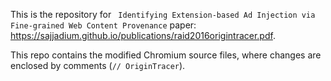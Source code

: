 This is the repository for ` Identifying Extension-based Ad Injection via Fine-grained Web Content Provenance` paper: https://sajjadium.github.io/publications/raid2016origintracer.pdf.

This repo contains the modified Chromium source files, where changes are enclosed by comments (`// OriginTracer`).
